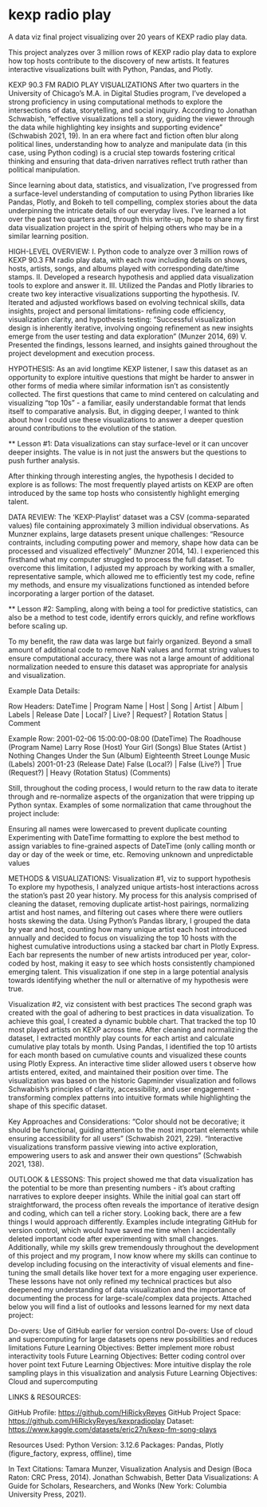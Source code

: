 # kexp radio play
A data viz final project visualizing over 20 years of KEXP radio play data.

This project analyzes over 3 million rows of KEXP radio play data to explore how top hosts contribute to the discovery of new artists. It features interactive visualizations built with Python, Pandas, and Plotly.

KEXP 90.3 FM RADIO PLAY VISUALIZATIONS
After two quarters in the University of Chicago’s M.A. in Digital Studies program, I’ve developed a strong proficiency in using computational methods to explore the intersections of data, storytelling, and social inquiry. According to Jonathan Schwabish, “effective visualizations tell a story, guiding the viewer through the data while highlighting key insights and supporting evidence” (Schwabish 2021, 19). In an era where fact and fiction often blur along political lines, understanding how to analyze and manipulate data (in this case, using Python coding) is a crucial step towards fostering critical thinking and ensuring that data-driven narratives reflect truth rather than political manipulation. 

Since learning about data, statistics, and visualization, I’ve progressed from a surface-level understanding of computation to using Python libraries like Pandas, Plotly, and Bokeh to tell compelling, complex stories about the data underpinning the intricate details of our everyday lives. I’ve learned a lot over the past two quarters and, through this write-up, hope to share my first data visualization  project in the spirit of helping others who may be in a similar learning position. 

HIGH-LEVEL OVERVIEW:
I. Python code to analyze over 3 million rows of KEXP 90.3 FM radio play data, with each row including details on shows, hosts, artists, songs, and albums played with corresponding date/time stamps. 
II. Developed a research hypothesis and applied data visualization tools to explore and answer it. 
III. Utilized the Pandas and Plotly libraries to create two key interactive visualizations supporting the hypothesis. 
IV. Iterated and adjusted workflows based on evolving technical skills, data insights, project and personal limitations- refining code efficiency, visualization clarity, and hypothesis testing: “Successful visualization design is inherently iterative, involving ongoing refinement as new insights emerge from the user testing and data exploration” (Munzer 2014, 69) 
V. Presented the findings, lessons learned, and insights gained throughout the project development and execution process. 

HYPOTHESIS: 
As an avid longtime KEXP listener, I saw this dataset as an opportunity to explore intuitive questions that might be harder to answer in other forms of media where similar information isn’t as consistently collected. The first questions that came to mind centered on calculating and visualizing “top 10s” - a familiar, easily understandable format that lends itself to comparative analysis. But, in digging deeper, I wanted to think about how I could use these visualizations to answer a deeper question around contributions to the evolution of the station. 

** Lesson #1: Data visualizations can stay surface-level or it can uncover deeper insights. The value is in not just the answers but the questions to push further analysis.

After thinking through interesting angles, the hypothesis I decided to explore is as follows:
The most frequently played artists on KEXP are often introduced by the same top hosts who consistently highlight emerging talent. 

DATA REVIEW: 
The ‘KEXP-Playlist’ dataset was a CSV (comma-separated values) file containing approximately 3 million individual observations. As Munzner explains, large datasets present unique challenges: “Resource contraints, including computing power and memory, shape how data can be processed and visualized effectively” (Munzner 2014, 14). I experienced this firsthand what my computer struggled to process the full dataset. To overcome this limitation, I adjusted my approach by working with a smaller, representative sample, which allowed me to efficiently test my code, refine my methods, and ensure my visualizations functioned as intended before incorporating a larger portion of the dataset. 

** Lesson #2: Sampling, along with being a tool for predictive statistics, can also be a method to test code, identify errors quickly, and refine workflows before scaling up.

To my benefit, the raw data was large but fairly organized. Beyond a small amount of additional code to remove NaN values and format string values to ensure computational accuracy, there was not a large amount of additional normalization needed to ensure this dataset was appropriate for analysis and visualization. 

Example Data Details: 

Row Headers:
DateTime | Program Name | Host | Song | Artist | Album | Labels | Release Date | Local? | Live? | Request? | Rotation Status | Comment

Example Row:
2001-02-06 15:00:00-08:00 (DateTime)
The Roadhouse (Program Name)
Larry Rose (Host)
Your Girl (Songs)
Blue States (Artist )
Nothing Changes Under the Sun (Album)
Eighteenth Street Lounge Music (Labels)
2001-01-23 (Release Date)
False (Local?) | False (Live?) | True (Request?) | Heavy (Rotation Status)
(Comments)

Still, throughout the coding process, I would return to the raw data to iterate through and re-normalize aspects of the organization that were tripping up Python syntax. Examples of some normalization that came throughout the project include:

Ensuring all names were lowercased to prevent duplicate counting
Experimenting with DateTime formatting to explore the best method to assign variables to fine-grained aspects of DateTime (only calling month or day or day of the week or time, etc. 
Removing unknown and unpredictable values 

METHODS & VISUALIZATIONS: 
Visualization #1, viz to support hypothesis
To explore my hypothesis, I analyzed unique artists-host interactions across the station’s past 20 year history. My process for this analysis comprised of cleaning the dataset, removing duplicate artist-host pairings, normalizing artist and host names, and filtering out cases where there were outliers hosts skewing the data. Using Python’s Pandas library, I grouped the data by year and host, counting how many unique artist each host introduced annually and decided to focus on visualizing the top 10 hosts with the highest cumulative introductions using a stacked bar chart in Plotly Express. Each bar represents the number of new artists introduced per year, color-coded by host, making it easy to see which hosts consistently championed emerging talent. This visualization if one step in a large potential analysis towards identifying whether the null or alternative of my hypothesis were true. 

Visualization #2, viz consistent with best practices
The second graph was created with the goal of adhering to best practices in data visualization. To achieve this goal, I created a dynamic bubble chart. That tracked the top 10 most played artists on KEXP across time. After cleaning and normalizing the dataset, I extracted monthly play counts for each artist and calculate cumulative play totals by month. Using Pandas, I identified the top 10 artists for each month based on cumulative counts and visualized these counts using Plotly Express. An interactive time slider allowed users t observe how artists entered, exited, and maintained their position over time. The visualization was based on the historic Gapminder visualization and follows Schwabish’s principles of clarity, accessibility, and user engagement - transforming complex patterns into intuitive formats while highlighting the shape of this specific dataset.   

Key Approaches and Considerations: 
“Color should not be decorative; it should be functional, guiding attention to the most important elements while ensuring accessibility for all users” (Schwabish 2021, 229). 
“Interactive visualizations transform passive viewing into active exploration, empowering users to ask and answer their own questions” (Schwabish 2021, 138). 

OUTLOOK & LESSONS:
This project showed me that data visualization has the potential to be more than presenting numbers - it’s about crafting narratives to explore deeper insights. While the initial goal can start off straightforward, the process often reveals the importance of iterative design and coding, which can tell a richer story. Looking back, there are a few things I would approach differently. Examples include integrating GitHub for version control, which would have saved me time when I accidentally deleted important code after experimenting with small changes. Additionally, while my skills grew tremendously throughout the development of this project and my program, I now know where my skills can continue to develop including focusing on the interactivity of visual elements and fine-tuning the small details like hover text for a more engaging user experience. These lessons have not only refined my technical practices but also deepened my understanding of data visualization and the importance of documenting the process for large-scale/complex data projects. Attached below you will find a list of outlooks and lessons learned for my next data project: 

Do-overs: Use of GitHub earlier for version control
Do-overs: Use of cloud and supercomputing for large datasets opens new possibilities and reduces limitations
Future Learning Objectives: Better implement more robust interactivity tools 
Future Learning Objectives: Better coding control over hover point text
Future Learning Objectives: More intuitive display the role sampling plays in this visualization and analysis
Future Learning Objectives: Cloud and supercomputing 

LINKS & RESOURCES:

GitHub Profile: https://github.com/HiRickyReyes
GitHub Project Space: https://github.com/HiRickyReyes/kexpradioplay
Dataset: https://www.kaggle.com/datasets/eric27n/kexp-fm-song-plays

Resources Used: 
Python Version: 3.12.6
Packages: Pandas, Plotly (figure_factory, express, offline), time

In Text Citations:
Tamara Munzer, Visualization Analysis and Design (Boca Raton: CRC Press, 2014). 
Jonathan Schwabish, Better Data Visualizations: A Guide for Scholars, Researchers, and Wonks (New York: Columbia University Press, 2021). 
